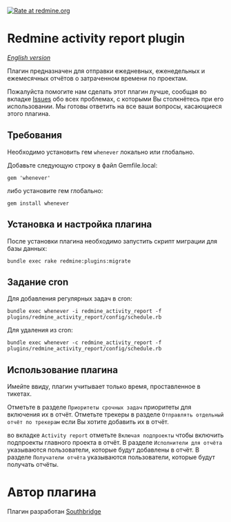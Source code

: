 [![Rate at redmine.org](http://img.shields.io/badge/rate%20at-redmine.org-blue.svg?style=flat)](http://www.redmine.org/plugins/redmine_activity_report)
# Redmine activity report plugin

*[English version](README.md)*

Плагин предназначен для отправки ежедневных, еженедельных и ежемесячных отчётов о затраченном времени по проектам.

Пожалуйста помогите нам сделать этот плагин лучше, сообщая во вкладке [Issues](https://github.com/centosadmin/redmine_activity_report/issues) обо всех проблемах, с которыми Вы столкнётесь при его использовании. Мы готовы ответить на все ваши вопросы, касающиеся этого плагина.

## Требования

Необходимо установить гем `whenever` локально или глобально.

Добавьте следующую строку в файл Gemfile.local:

```
gem 'whenever'
```

либо установите гем глобально:

```
gem install whenever
```

## Установка и настройка плагина

После установки плагина необходимо запустить скрипт миграции для базы данных:

```
bundle exec rake redmine:plugins:migrate
```

## Задание cron

Для добавления регулярных задач в cron:

```
bundle exec whenever -i redmine_activity_report -f plugins/redmine_activity_report/config/schedule.rb
```

Для удаления из cron:

```
bundle exec whenever -c redmine_activity_report -f plugins/redmine_activity_report/config/schedule.rb
```

## Использование плагина

Имейте ввиду, плагин учитывает только время, проставленное в тикетах.

Отметьте в разделе `Приоритеты срочных задач` приоритеты для включения их в отчёт. Отметьте трекеры в разделе `Отправлять отдельный отчёт по трекерам` если Вы хотите добавить их в отчёт.

во вкладке `Activity report` отметьте `Включая подпроекты` чтобы включить подпроекты главного проекта в отчёт. В разделе `Исполнители для отчёта` указываются пользователи, которые будут добавлены в отчёт. В разделе `Получатели отчёта` указываются пользователи, которые будут получать отчёты.

# Автор плагина

Плагин разработан [Southbridge](https://southbridge.io)
